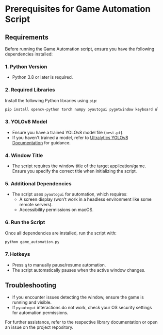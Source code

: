 # Prerequisites for Game Automation Script

## Requirements
Before running the Game Automation script, ensure you have the following dependencies installed:

### 1. Python Version
- Python 3.8 or later is required.

### 2. Required Libraries
Install the following Python libraries using `pip`:
```bash
pip install opencv-python torch numpy pyautogui pygetwindow keyboard ultralytics pillow
```

### 3. YOLOv8 Model
- Ensure you have a trained YOLOv8 model file (`best.pt`).
- If you haven't trained a model, refer to [Ultralytics YOLOv8 Documentation](https://docs.ultralytics.com/) for guidance.

### 4. Window Title
- The script requires the window title of the target application/game. Ensure you specify the correct title when initializing the script.

### 5. Additional Dependencies
- The script uses `pyautogui` for automation, which requires:
  - A screen display (won't work in a headless environment like some remote servers).
  - Accessibility permissions on macOS.

### 6. Run the Script
Once all dependencies are installed, run the script with:
```bash
python game_automation.py
```

### 7. Hotkeys
- Press `q` to manually pause/resume automation.
- The script automatically pauses when the active window changes.

## Troubleshooting
- If you encounter issues detecting the window, ensure the game is running and visible.
- If `pyautogui` interactions do not work, check your OS security settings for automation permissions.

For further assistance, refer to the respective library documentation or open an issue on the project repository.


